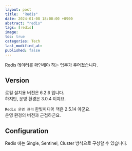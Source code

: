 ```yaml
---
layout: post
title:  "Redis"
date: 2024-01-08 18:00:00 +0900
abstract: "redis"
tags: [redis]
image:
toc: true
categories: Tech
last_modified_at: 
published: false
---
```


Redis 데이터를 확인해야 하는 업무가 주어졌습니다. 

## Version

로컬 설치용 버전은 6.2.6 입니다.   
하지만, 운영 환경은 3.0.4 이지요. 
<br> 

`Redis 운영 관리` 한빛미디어 책은 2.5.14 이군요.   
운영 환경의 버전과 근접하군요. 

## Configuration 

Redis 에는 Single, Sentinel, Cluster 방식으로 구성할 수 있습니다. 



